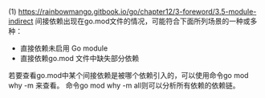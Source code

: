 
(1) https://rainbowmango.gitbook.io/go/chapter12/3-foreword/3.5-module-indirect 
间接依赖出现在go.mod文件的情况，可能符合下面所列场景的一种或多种：
* 直接依赖未启用 Go module
* 直接依赖go.mod 文件中缺失部分依赖

若要查看go.mod中某个间接依赖是被哪个依赖引入的，可以使用命令go mod why -m <pkg>来查看。
命令go mod why -m all则可以分析所有依赖的依赖链。
